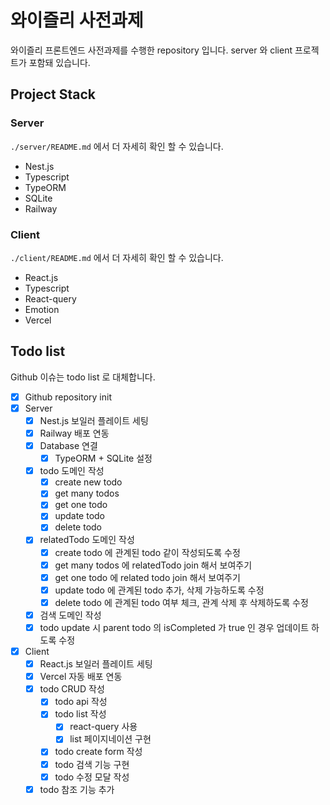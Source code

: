 # 와이즐리 사전과제

와이즐리 프론트엔드 사전과제를 수행한 repository 입니다. server 와 client 프로젝트가 포함돼 있습니다.

## Project Stack

### Server

`./server/README.md` 에서 더 자세히 확인 할 수 있습니다.

- Nest.js
- Typescript
- TypeORM
- SQLite
- Railway

### Client

`./client/README.md` 에서 더 자세히 확인 할 수 있습니다.

- React.js
- Typescript
- React-query
- Emotion
- Vercel

## Todo list

Github 이슈는 todo list 로 대체합니다.

- [x] Github repository init
- [x] Server
    - [x] Nest.js 보일러 플레이트 세팅
    - [x] Railway 배포 연동
    - [x] Database 연결
        - [x] TypeORM + SQLite 설정
    - [x] todo 도메인 작성
        - [x] create new todo
        - [x] get many todos
        - [x] get one todo
        - [x] update todo
        - [x] delete todo
    - [x] relatedTodo 도메인 작성
        - [x] create todo 에 관계된 todo 같이 작성되도록 수정
        - [x] get many todos 에 relatedTodo join 해서 보여주기
        - [x] get one todo 에 related todo join 해서 보여주기
        - [x] update todo 에 관계된 todo 추가, 삭제 가능하도록 수정
        - [x] delete todo 에 관계된 todo 여부 체크, 관계 삭제 후 삭제하도록 수정
    - [x] 검색 도메인 작성
    - [x] todo update 시 parent todo 의 isCompleted 가 true 인 경우 업데이트 하도록 수정
- [x] Client
    - [x] React.js 보일러 플레이트 세팅
    - [x] Vercel 자동 배포 연동
    - [x] todo CRUD 작성
        - [x] todo api 작성
        - [x] todo list 작성
            - [x] react-query 사용
            - [x] list 페이지네이션 구현
        - [x] todo create form 작성
        - [x] todo 검색 기능 구현
        - [x] todo 수정 모달 작성
    - [x] todo 참조 기능 추가